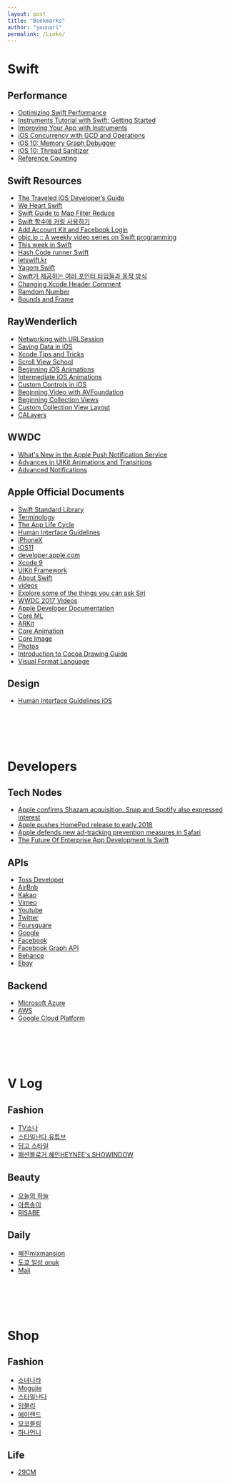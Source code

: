 ```yaml
---
layout: post
title: "Bookmarks"
author: "younari"
permalink: /Links/
---
```


# Swift

## Performance
- [Optimizing Swift Performance](https://developer.apple.com/videos/play/wwdc2015/409/)
- [Instruments Tutorial with Swift: Getting Started](https://www.raywenderlich.com/166125/instruments-tutorial-swift-getting-started)
- [Improving Your App with Instruments](https://developer.apple.com/videos/play/wwdc2014/418/)
- [iOS Concurrency with GCD and Operations](https://videos.raywenderlich.com/courses/55-ios-concurrency-with-gcd-and-operations/lessons/1)
- [iOS 10: Memory Graph Debugger](https://videos.raywenderlich.com/screencasts/421-ios-10-memory-graph-debugger)
- [iOS 10: Thread Sanitizer](https://videos.raywenderlich.com/screencasts/418-ios-10-thread-sanitizer)
- [Reference Counting](https://videos.raywenderlich.com/screencasts/421-ios-10-memory-graph-debugger)


## Swift Resources
- [The Traveled iOS Developer’s Guide](https://medium.com/the-traveled-ios-developers-guide)
- [We Heart Swift](https://www.weheartswift.com/learn-swift/)
- [Swift Guide to Map Filter Reduce](https://useyourloaf.com/blog/swift-guide-to-map-filter-reduce/)
- [Swift 함수에 커링 사용하기](https://academy.realm.io/kr/posts/currying-on-the-swift-functions/)
- [Add Account Kit and Facebook Login](https://www.udacity.com/course/passwordless-login-solutions-for-ios--ud1028)
- [objc.io :: A weekly video series on Swift programming](https://talk.objc.io)
- [This week in Swift](https://swiftnews.curated.co)
- [Hash Code runner Swift](http://hashcode.co.kr/code_runners?language=swift)
- [letswift.kr](http://letswift.kr/2017/#)
- [Yagom Swift](https://yagom.github.io/swift_basic/)
- [Swift가 제공하는 여러 포인터 타입들과 동작 방식](https://academy.realm.io/kr/posts/nate-cook-tryswift-tokyo-unsafe-swift-and-pointer-types/)
- [Changing Xcode Header Comment](https://useyourloaf.com/blog/changing-xcode-header-comment/)
- [Ramdom Number](http://www.seemuapps.com/generating-a-random-number-in-swift)
- [Bounds and Frame](http://www.ryanwright.me/cookbook/ios/obj-c/frames-and-bounds)

## RayWenderlich
- [Networking with URLSession](https://videos.raywenderlich.com/courses/93-networking-with-urlsession/lessons/1)
- [Saving Data in iOS](https://videos.raywenderlich.com/courses/96-saving-data-in-ios/lessons/1)
- [Xcode Tips and Tricks](https://videos.raywenderlich.com/courses/88-xcode-tips-and-tricks/lessons/1)
- [Scroll View School](https://videos.raywenderlich.com/courses/99-scroll-view-school/lessons/1)
- [Beginning iOS Animations](https://videos.raywenderlich.com/courses/104-beginning-ios-animations/lessons/1)
- [Intermediate iOS Animations](https://videos.raywenderlich.com/courses/80-intermediate-ios-animations/lessons/1)
- [Custom Controls in iOS](https://videos.raywenderlich.com/courses/76-custom-controls-in-ios/lessons/1)
- [Beginning Video with AVFoundation](https://videos.raywenderlich.com/courses/15-beginning-video-with-avfoundation/lessons/1)
- [Beginning Collection Views](https://videos.raywenderlich.com/courses/95-beginning-collection-views/lessons/1)
- [Custom Collection View Layout](https://videos.raywenderlich.com/courses/65-custom-collection-view-layout/lessons/1)
- [CALayers](https://videos.raywenderlich.com/courses/25-calayers/lessons/1)


## WWDC
- [What's New in the Apple Push Notification Service](https://developer.apple.com/videos/play/wwdc2016/724/)
- [Advances in UIKit Animations and Transitions](https://developer.apple.com/videos/play/wwdc2016/216)
- [Advanced Notifications](https://developer.apple.com/videos/play/wwdc2016/708)


## Apple Official Documents
- [Swift Standard Library](https://developer.apple.com/documentation/swift)
- [Terminology](https://developer.apple.com/library/content/referencelibrary/GettingStarted/DevelopiOSAppsSwift/GlossaryDefinitions.html#//apple_ref/doc/uid/TP40015214-CH12-SW1)
- [The App Life Cycle](https://developer.apple.com/library/content/documentation/iPhone/Conceptual/iPhoneOSProgrammingGuide/TheAppLifeCycle/TheAppLifeCycle.html#//apple_ref/doc/uid/TP40007072-CH2-SW1)
- [Human Interface Guidelines](https://developer.apple.com/ios/human-interface-guidelines/overview/themes/)
- [iPhoneX](https://developer.apple.com/ios/human-interface-guidelines/overview/iphone-x/)
- [iOS11](https://developer.apple.com/ios/human-interface-guidelines/overview/whats-new/)
- [developer.apple.com](https://developer.apple.com/develop/)
- [Xcode 9](https://developer.apple.com/xcode/)
- [UIKit Framework](https://developer.apple.com/documentation/uikit)
- [About Swift](https://developer.apple.com/library/content/documentation/Swift/Conceptual/Swift_Programming_Language/index.html#//apple_ref/doc/uid/TP40014097)
- [videos](https://developer.apple.com/videos/)
- [Explore some of the things you can ask Siri](https://www.apple.com/ios/siri/#sports)
- [WWDC 2017 Videos](https://developer.apple.com/videos/wwdc2017/)
- [Apple Developer Documentation](https://developer.apple.com/documentation)
- [Core ML](https://developer.apple.com/documentation/coreml)
- [ARKit](https://developer.apple.com/documentation/arkit)
- [Core Animation](https://developer.apple.com/documentation/quartzcore)
- [Core Image](https://developer.apple.com/documentation/coreimage)
- [Photos](https://developer.apple.com/documentation/photos)
- [Introduction to Cocoa Drawing Guide](https://developer.apple.com/library/content/documentation/Cocoa/Conceptual/CocoaDrawingGuide/Introduction/Introduction.html)
- [Visual Format Language](https://developer.apple.com/library/content/documentation/UserExperience/Conceptual/AutolayoutPG/VisualFormatLanguage.html)

## Design
- [Human Interface Guidelines iOS](https://developer.apple.com/ios/human-interface-guidelines/overview/themes/)


<br>
<br>
<br>
<br>

# Developers

## Tech Nodes
- [Apple confirms Shazam acquisition. Snap and Spotify also expressed interest](https://techcrunch.com/2017/12/11/apple-shazam-deal/)
- [Apple pushes HomePod release to early 2018](https://techcrunch.com/2017/11/17/apple-pushes-homepod-release-to-early-2018/)
- [Apple defends new ad-tracking prevention measures in Safari](https://techcrunch.com/2017/09/15/apple-defends-new-ad-tracking-prevention-measures-in-safari/)
- [The Future Of Enterprise App Development Is Swift](https://techcrunch.com/2015/06/10/the-future-of-enterprise-app-development-is-swift/)



## APIs
- [Toss Developer](http://tossdev.github.io/index.html)
- [AirBnb](https://ko.airbnb.com/partner?af=126295512&c=VigLink&ircid=4560&irclid=zTJ3J91AYXSp28EQkWW982ETUkm3Oux5nTlDR40&irgwc=1&sharedid=)
- [Kakao](https://developers.kakao.com/docs/restapi)
- [Vimeo](https://developer.vimeo.com/api/start)
- [Youtube](https://developers.google.com/youtube/)
- [Twitter](https://dev.twitter.com/docs)
- [Foursquare](https://developer.foursquare.com/)
- [Google](https://developers.google.com/products/)
- [Facebook](https://developers.facebook.com/?locale=ko_KR)
- [Facebook Graph API](https://developers.facebook.com/docs/graph-api/?locale=ko_KR)
- [Behance](https://www.behance.net/dev)
- [Ebay](http://developer.ebay.com/Devzone/shopping/docs/Concepts/ShoppingAPIGuide.html)

## Backend
- [Microsoft Azure](https://azure.microsoft.com)
- [AWS](https://aws.amazon.com)
- [Google Cloud Platform](https://cloud.google.com)



<br>
<br>
<br>
<br>

# V Log
## Fashion
- [TV소나](https://www.youtube.com/user/SONATOWN)
- [스타일난다 유튜브](https://www.youtube.com/channel/UCIcJXs34WdkNcz1qkcxf0Rw)
- [딩고 스타일](https://www.youtube.com/channel/UCmz6ztWicRRcxiwguc_Z_Yw)
- [패션블로거 혜인HEYNEE's SHOWINDOW](https://www.youtube.com/channel/UCs0dIu9USYQnSyPcekI8Y6A)


## Beauty
- [오늘의 하늘](https://www.youtube.com/channel/UCW-rU_ZE4dAKDejWdTAKmoA)
- [아름송이](https://www.youtube.com/channel/UCZggbgiMY7u4Def37xQpyAQ)
- [RISABE](https://www.youtube.com/channel/UC9kmlDcqksaOnCkC_qzGacA)

## Daily
- [혜진mixmansion](https://www.youtube.com/channel/UCOx8P9PScjg3yQDDznBpmBA)
- [도쿄 일상 onuk](https://www.youtube.com/channel/UC3qZ64dp-kyHwCygqZdTp1w)
- [Maji](https://www.youtube.com/channel/UC-CnwTZJ_A5v-AQK92fNYKw)


<br>
<br>
<br>
<br>


# Shop
## Fashion
- [소녀나라](http://www.sonyunara.com)
- [Mogujie](http://www.mogujie.com)
- [스타일난다](http://stylenanda.com)
- [임블리](http://imvely.com)
- [에이랜드](http://www.a-land.co.kr)
- [모코블링](http://www.mocobling.com)
- [하나언니](http://www.hanaunni.com)

## Life
- [29CM](https://www.29cm.co.kr)




